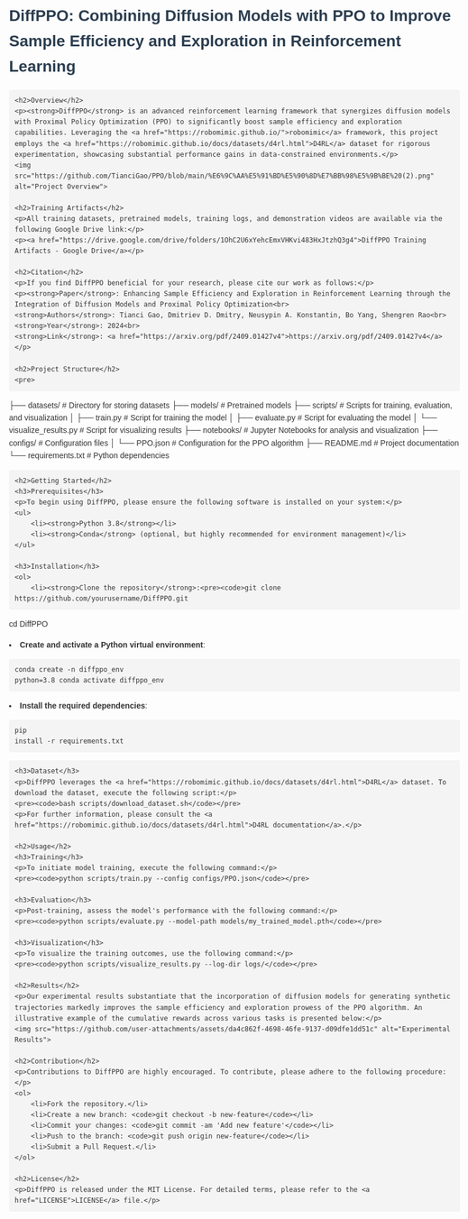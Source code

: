 <!DOCTYPE html>
<html lang="en">
<head>
    <meta charset="UTF-8">
    <meta name="viewport" content="width=device-width, initial-scale=1.0">
    <title>DiffPPO README</title>
    <style>
        body {
            font-family: Arial, sans-serif;
            line-height: 1.6;
            color: #333;
            max-width: 800px;
            margin: 0 auto;
            padding: 20px;
        }
        h1, h2, h3 {
            color: #2c3e50;
        }
        code {
            background-color: #f4f4f4;
            padding: 2px 4px;
            border-radius: 4px;
        }
        pre {
            background-color: #f4f4f4;
            padding: 10px;
            border-radius: 4px;
            overflow-x: auto;
        }
        a {
            color: #3498db;
            text-decoration: none;
        }
        a:hover {
            text-decoration: underline;
        }
        img {
            max-width: 100%;
            height: auto;
        }
    </style>
</head>
<body>
    <h1>DiffPPO: Combining Diffusion Models with PPO to Improve Sample Efficiency and Exploration in Reinforcement Learning</h1>

    <h2>Overview</h2>
    <p><strong>DiffPPO</strong> is an advanced reinforcement learning framework that synergizes diffusion models with Proximal Policy Optimization (PPO) to significantly boost sample efficiency and exploration capabilities. Leveraging the <a href="https://robomimic.github.io/">robomimic</a> framework, this project employs the <a href="https://robomimic.github.io/docs/datasets/d4rl.html">D4RL</a> dataset for rigorous experimentation, showcasing substantial performance gains in data-constrained environments.</p>
    <img src="https://github.com/TianciGao/PPO/blob/main/%E6%9C%AA%E5%91%BD%E5%90%8D%E7%BB%98%E5%9B%BE%20(2).png" alt="Project Overview">

    <h2>Training Artifacts</h2>
    <p>All training datasets, pretrained models, training logs, and demonstration videos are available via the following Google Drive link:</p>
    <p><a href="https://drive.google.com/drive/folders/1OhC2U6xYehcEmxVHKvi483HxJtzhQ3g4">DiffPPO Training Artifacts - Google Drive</a></p>

    <h2>Citation</h2>
    <p>If you find DiffPPO beneficial for your research, please cite our work as follows:</p>
    <p><strong>Paper</strong>: Enhancing Sample Efficiency and Exploration in Reinforcement Learning through the Integration of Diffusion Models and Proximal Policy Optimization<br>
    <strong>Authors</strong>: Tianci Gao, Dmitriev D. Dmitry, Neusypin A. Konstantin, Bo Yang, Shengren Rao<br>
    <strong>Year</strong>: 2024<br>
    <strong>Link</strong>: <a href="https://arxiv.org/pdf/2409.01427v4">https://arxiv.org/pdf/2409.01427v4</a></p>

    <h2>Project Structure</h2>
    <pre>
├── datasets/                   # Directory for storing datasets
├── models/                     # Pretrained models
├── scripts/                    # Scripts for training, evaluation, and visualization
│   ├── train.py                # Script for training the model
│   ├── evaluate.py             # Script for evaluating the model
│   └── visualize_results.py    # Script for visualizing results
├── notebooks/                  # Jupyter Notebooks for analysis and visualization
├── configs/                    # Configuration files
│   └── PPO.json                # Configuration for the PPO algorithm
├── README.md                   # Project documentation
└── requirements.txt            # Python dependencies
    </pre>

    <h2>Getting Started</h2>
    <h3>Prerequisites</h3>
    <p>To begin using DiffPPO, please ensure the following software is installed on your system:</p>
    <ul>
        <li><strong>Python 3.8</strong></li>
        <li><strong>Conda</strong> (optional, but highly recommended for environment management)</li>
    </ul>

    <h3>Installation</h3>
    <ol>
        <li><strong>Clone the repository</strong>:<pre><code>git clone https://github.com/yourusername/DiffPPO.git
cd DiffPPO</code></pre></li>
        <li><strong>Create and activate a Python virtual environment</strong>:<pre><code>conda create -n diffppo_env python=3.8
conda activate diffppo_env</code></pre></li>
        <li><strong>Install the required dependencies</strong>:<pre><code>pip install -r requirements.txt</code></pre></li>
    </ol>

    <h3>Dataset</h3>
    <p>DiffPPO leverages the <a href="https://robomimic.github.io/docs/datasets/d4rl.html">D4RL</a> dataset. To download the dataset, execute the following script:</p>
    <pre><code>bash scripts/download_dataset.sh</code></pre>
    <p>For further information, please consult the <a href="https://robomimic.github.io/docs/datasets/d4rl.html">D4RL documentation</a>.</p>

    <h2>Usage</h2>
    <h3>Training</h3>
    <p>To initiate model training, execute the following command:</p>
    <pre><code>python scripts/train.py --config configs/PPO.json</code></pre>

    <h3>Evaluation</h3>
    <p>Post-training, assess the model's performance with the following command:</p>
    <pre><code>python scripts/evaluate.py --model-path models/my_trained_model.pth</code></pre>

    <h3>Visualization</h3>
    <p>To visualize the training outcomes, use the following command:</p>
    <pre><code>python scripts/visualize_results.py --log-dir logs/</code></pre>

    <h2>Results</h2>
    <p>Our experimental results substantiate that the incorporation of diffusion models for generating synthetic trajectories markedly improves the sample efficiency and exploration prowess of the PPO algorithm. An illustrative example of the cumulative rewards across various tasks is presented below:</p>
    <img src="https://github.com/user-attachments/assets/da4c862f-4698-46fe-9137-d09dfe1dd51c" alt="Experimental Results">

    <h2>Contribution</h2>
    <p>Contributions to DiffPPO are highly encouraged. To contribute, please adhere to the following procedure:</p>
    <ol>
        <li>Fork the repository.</li>
        <li>Create a new branch: <code>git checkout -b new-feature</code></li>
        <li>Commit your changes: <code>git commit -am 'Add new feature'</code></li>
        <li>Push to the branch: <code>git push origin new-feature</code></li>
        <li>Submit a Pull Request.</li>
    </ol>

    <h2>License</h2>
    <p>DiffPPO is released under the MIT License. For detailed terms, please refer to the <a href="LICENSE">LICENSE</a> file.</p>
</body>
</html>
